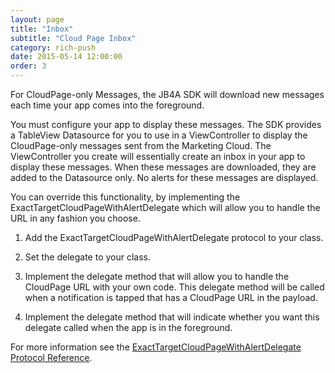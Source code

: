 ```yaml
---
layout: page
title: "Inbox"
subtitle: "Cloud Page Inbox"
category: rich-push
date: 2015-05-14 12:00:00
order: 3
---
```

For CloudPage-only Messages, the JB4A SDK will download new messages each time your app comes into the foreground.

You must configure your app to display these messages. The SDK provides a TableView Datasource for you to use in a ViewController to display the CloudPage-only messages sent from the Marketing Cloud. The ViewController you create will essentially create an inbox in your app to display these messages.  When these messages are downloaded, they are added to the Datasource only.  No alerts for these messages are displayed.

<script src="https://gist.github.com/sfmc-mobilepushsdk/f278db5683b7aec102f3.js"></script>

You can override this functionality, by implementing the ExactTargetCloudPageWithAlertDelegate which will allow you to handle the URL in any fashion you choose.

1.	Add the ExactTargetCloudPageWithAlertDelegate protocol to your class.

	<script src="https://gist.github.com/sfmc-mobilepushsdk/f582cc17d22723d590c28c706a42e7d1.js"></script>

1. Set the delegate to your class.

    <script src="https://gist.github.com/sfmc-mobilepushsdk/e3df64163d067f3b559b84c057b82499.js"></script>

1.	Implement the delegate method that will allow you to handle the CloudPage URL with your own code.  This delegate method will be called when a notification is tapped that has a CloudPage URL in the payload.

	<script src="https://gist.github.com/sfmc-mobilepushsdk/a8a1922c436db0224038c9e337dc8a99.js"></script>

1.  Implement the delegate method that will indicate whether you want this delegate called when the app is in the foreground.

	<script src="https://gist.github.com/sfmc-mobilepushsdk/74ca87449cf6e782a8ddbb3ebaea3586.js"></script>

For more information see the [ExactTargetCloudPageWithAlertDelegate Protocol Reference](http://salesforce-marketingcloud.github.io/JB4A-SDK-iOS/appledoc/Protocols/ExactTargetCloudPageWithAlertDelegate.html).